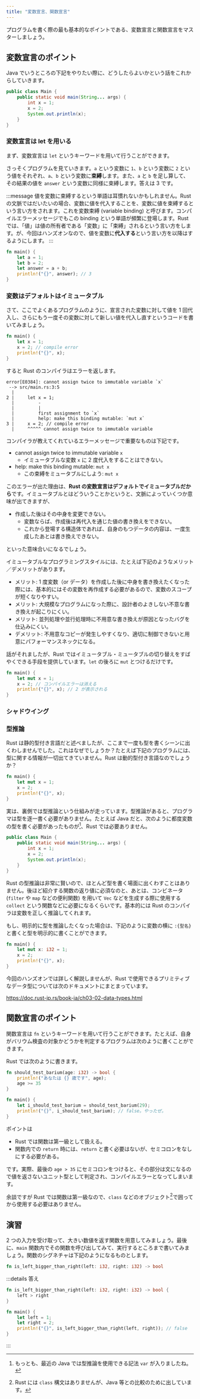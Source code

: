 ```yaml
---
title: "変数宣言、関数宣言"
---
```


プログラムを書く際の最も基本的なポイントである、変数宣言と関数宣言をマスターしましょう。

## 変数宣言のポイント

Java でいうところの下記をやりたい際に、どうしたらよいかという話をこれからしていきます。

```java
public class Main {
	public static void main(String... args) {
		int x = 1;
		x = 2;
		System.out.println(x);
	}
}
```

### 変数宣言は let を用いる

まず、変数宣言は `let` というキーワードを用いて行うことができます。

さっそくプログラムを見ていきます。`a` という変数に `1`、`b` という変数に `2` という値をそれぞれ、`a`、`b` という変数に**束縛**します。また、`a` と `b` を足し算して、その結果の値を `answer` という変数に同様に束縛します。答えは 3 です。

:::message
値を変数に束縛するという単語は耳慣れないかもしれません。Rust の文脈ではだいたいの場合、変数に値を代入することを、変数に値を束縛するという言い方をされます。これを変数束縛 (variable binding) と呼びます。コンパイルエラーメッセージでもこの binding という単語が頻繁に登場します。Rust では、「値」は値の所有者である「変数」に「束縛」されるという言い方をします。が、今回はハンズオンなので、値を変数に**代入する**という言い方を以降はするようにします。
:::

```rust
fn main() {
    let a = 1;
    let b = 2;
    let answer = a + b;
    println!("{}", answer); // 3
}
```

### 変数はデフォルトはイミュータブル

さて、ここでよくあるプログラムのように、宣言された変数に対して値を 1 回代入し、さらにもう一度その変数に対して新しい値を代入し直すというコードを書いてみましょう。

```rust
fn main() {
    let x = 1;
    x = 2; // compile error
    println!("{}", x);
}
```

すると Rust のコンパイラはエラーを返します。

```
error[E0384]: cannot assign twice to immutable variable `x`
 --> src/main.rs:3:5
  |
2 |     let x = 1;
  |         -
  |         |
  |         first assignment to `x`
  |         help: make this binding mutable: `mut x`
3 |     x = 2; // compile error
  |     ^^^^^ cannot assign twice to immutable variable
```

コンパイラが教えてくれているエラーメッセージで重要なものは下記です。

- cannot assign twice to immutable variable `x`
  - イミュータブルな変数 `x` に 2 度代入をすることはできない。
- help: make this binding mutable: `mut x`
  - この束縛をミュータブルにしよう: `mut x`

このエラーが出た理由は、**Rust の変数宣言はデフォルトでイミュータブルだから**です。イミュータブルとはどういうことかというと、文脈によっていくつか意味が出てきますが、

- 作成した後はその中身を変更できない。
  - 変数ならば、作成後は再代入を通じた値の書き換えをできない。
  - これから登場する構造体であれば、自身のもつデータの内容は、一度生成したあとは書き換えできない。

といった意味合いになるでしょう。

イミュータブルなプログラミングスタイルには、たとえば下記のようなメリット／デメリットがあります。

- メリット: 1 度変数（or データ）を作成した後に中身を書き換えたくなった際には、基本的にはその変数を再作成する必要があるので、変数のスコープが短くなりやすい。
- メリット: 大規模なプログラムになった際に、設計者のよきしない不意な書き換えが起こりにくい。
- メリット: 並列処理や並行処理時に不用意な書き換えが原因となったバグを仕込みにくい。
- デメリット: 不用意なコピーが発生しやすくなり、適切に制御できないと用意にパフォーマンスネックになる。

話がそれましたが、Rust ではイミュータブル・ミュータブルの切り替えをすばやくできる手段を提供しています。`let` の後ろに `mut` とつけるだけです。

```rust
fn main() {
    let mut x = 1;
    x = 2; // コンパイルエラーは消える
    println!("{}", x); // 2 が表示される
}
```

### シャドウイング

### 型推論

Rust は静的型付き言語だと述べましたが、ここまで一度も型を書くシーンに出くわしませんでした。これはなぜでしょうか？たとえば下記のプログラムには、型に関する情報が一切出てきていません。Rust は動的型付き言語なのでしょうか？

```rust
fn main() {
    let mut x = 1;
    x = 2;
    println!("{}", x);
}
```

実は、裏側では型推論という仕組みが走っています。型推論があると、プログラマは型を逐一書く必要がありません。たとえば Java だと、次のように都度変数の型を書く必要があったものが[^1]、Rust では必要ありません。

```java
public class Main {
	public static void main(String... args) {
		int x = 1;
		x = 2;
		System.out.println(x);
	}
}
```

Rust の型推論は非常に賢いので、ほとんど型を書く場面に出くわすことはありません。後ほど紹介する関数の返り値に必須なのと、あとは、コンビネータ (`filter` や `map` などの便利関数) を用いて `Vec` などを生成する際に使用する `collect` という関数などに必要になるくらいです。基本的には Rust のコンパイラは変数を正しく推論してくれます。

もし、明示的に型を推論したくなった場合は、下記のように変数の横に `:{型名}` と書くと型を明示的に書くことができます。

```rust
fn main() {
    let mut x: i32 = 1;
    x = 2;
    println!("{}", x);
}
```

今回のハンズオンでは詳しく解説しませんが、Rust で使用できるプリミティブなデータ型については次のドキュメントにまとまっています。

https://doc.rust-jp.rs/book-ja/ch03-02-data-types.html

[^1]: もっとも、最近の Java では型推論を使用できる記法 `var` が入りましたね。

## 関数宣言のポイント

関数宣言は `fn` というキーワードを用いて行うことができます。たとえば、自身がバリウム検査の対象かどうかを判定するプログラムは次のように書くことができます。

Rust では次のように書きます。

```rust
fn should_test_barium(age: i32) -> bool {
    println!("あなたは {} 歳です", age);
    age >= 35
}

fn main() {
    let i_should_test_barium = should_test_barium(29);
    println!("{}", i_should_test_barium); // false。やったぜ。
}
```

ポイントは

- Rust では関数は第一級として扱える。
- 関数内での `return` 時には、`return` と書く必要はないが、セミコロンをなしにする必要がある。

です。実際、最後の `age > 35` にセミコロンをつけると、その部分は文になるので値を返さないユニット型として判定され、コンパイルエラーとなってしまいます。

余談ですが Rust では関数は第一級なので、`class` などのオブジェクト[^2]で囲ってから使用する必要はありません。

[^2]: Rust には `class` 構文はありませんが、Java 等との比較のために出しています。

## 演習

2 つの入力を受け取って、大きい数値を返す関数を用意してみましょう。最後に、`main` 関数内でその関数を呼び出してみて、実行するところまで書いてみましょう。関数のシグネチャは下記のようになるものとします。

```rust
fn is_left_bigger_than_right(left: i32, right: i32) -> bool
```

:::details 答え

```rust
fn is_left_bigger_than_right(left: i32, right: i32) -> bool {
    left > right
}

fn main() {
    let left = 1;
    let right = 2;
    println!("{}", is_left_bigger_than_right(left, right)); // false
}
```

:::
